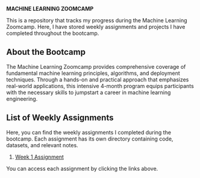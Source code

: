 **MACHINE LEARNING ZOOMCAMP**

This is a repository that tracks my progress during the Machine Learning Zoomcamp. 
Here, I have stored weekly assignments and projects I have completed throughout the bootcamp.

## About the Bootcamp

The Machine Learning Zoomcamp provides comprehensive coverage of fundamental machine learning principles, algorithms, and deployment techniques. Through a hands-on and practical approach that emphasizes real-world applications, this intensive 4-month program equips participants with the necessary skills to jumpstart a career in machine learning engineering.

## List of Weekly Assignments

Here, you can find the weekly assignments I completed during the bootcamp. Each assignment has its own directory containing code, datasets, and relevant notes.

1. [Week 1 Assignment](link_to_week_1_assignment_directory)

You can access each assignment by clicking the links above.

